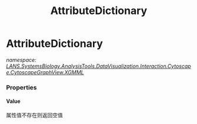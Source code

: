 ﻿---
title: AttributeDictionary
---

# AttributeDictionary
_namespace: [LANS.SystemsBiology.AnalysisTools.DataVisualization.Interaction.Cytoscape.CytoscapeGraphView.XGMML](N-LANS.SystemsBiology.AnalysisTools.DataVisualization.Interaction.Cytoscape.CytoscapeGraphView.XGMML.html)_






### Properties

#### Value
属性值不存在则返回空值
